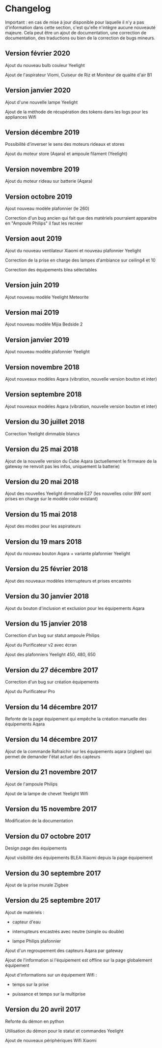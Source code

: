 # Changelog

Important : en cas de mise à jour disponible pour laquelle il n'y a pas d'information dans cette section, c'est qu'elle n'intègre aucune nouveauté majeure. Cela peut être un ajout de documentation, une correction de documentation, des traductions ou bien de la correction de bugs mineurs.

## Version février 2020

Ajout du nouveau bulb couleur Yeelight

Ajout de l'aspirateur Viomi, Cuiseur de Riz et Moniteur de qualité d'air B1

## Version janvier 2020

Ajout d'une nouvelle lampe Yeelight

Ajout de la méthode de récupération des tokens dans les logs pour les appliances Wifi

## Version décembre 2019

Possibilité d'inverser le sens des moteurs rideaux et stores

Ajout du moteur store (Aqara) et ampoule filament (Yeelight)

## Version novembre 2019

Ajout du moteur rideau sur batterie (Aqara)

## Version octobre 2019

Ajout nouveau modèle plafonnier (le 260)

Correction d'un bug ancien qui fait que des matériels pourraient apparaitre en "Ampoule Philips" il faut les recréer

## Version aout 2019

Ajout du nouveau ventilateur Xiaomi et nouveau plafonnier Yeelight

Correction de la prise en charge des lampes d'ambiance sur ceiling4 et 10

Correction des équipements blea sélectables

## Version juin 2019

Ajout nouveau modèle Yeelight Meteorite

## Version mai 2019

Ajout nouveau modèle Mijia Bedside 2

## Version janvier 2019

Ajout nouveau modèle plafonnier Yeelight

## Version novembre 2018

Ajout nouveaux modèles Aqara (vibration, nouvelle version bouton et inter)

## Version septembre 2018

Ajout nouveaux modèles Aqara (vibration, nouvelle version bouton et inter)

## Version du 30 juillet 2018

Correction Yeelight dimmable blancs

## Version du 25 mai 2018

Ajout de la nouvelle version du Cube Aqara (actuellement le firmware de la gateway ne renvoit pas les infos, uniquement la batterie)

## Version du 20 mai 2018

Ajout des nouvelles Yeelight dimmable E27 (les nouvelles color 9W sont prises en charge sur le modèle color existant)

## Version du 15 mai 2018

Ajout des modes pour les aspirateurs

## Version du 19 mars 2018

Ajout du nouveau bouton Aqara + variante plafonnier Yeelight

## Version du 25 février 2018

Ajout des nouveaux modèles interrupteurs et prises encastrés

## Version du 30 janvier 2018

Ajout du bouton d'inclusion et exclusion pour les équipements Aqara

## Version du 15 janvier 2018

Correction d'un bug sur statut ampoule Philips

Ajout du Purificateur v2 avec écran

Ajout des plafonniers Yeelight 450, 480, 650

## Version du 27 décembre 2017

Correction d'un bug sur création équipements

Ajout du Purificateur Pro

## Version du 14 décembre 2017

Refonte de la page équipement qui empêche la création manuelle des équipements Aqara

## Version du 14 décembre 2017

Ajout de la commande Rafraichir sur les équipements aqara (zigbee) qui permet de demander l'état actuel des capteurs

## Version du 21 novembre 2017

Ajout de l'ampoule Philips

Ajout de la lampe de chevet Yeelight Wifi

## Version du 15 novembre 2017

Modification de la documentation

## Version du 07 octobre 2017

Design page des équipements

Ajout visibilité des équipements BLEA Xiaomi depuis la page équipement

## Version du 30 septembre 2017

Ajout de la prise murale Zigbee

## Version du 25 septembre 2017

Ajout de matériels :

* capteur d'eau

* interrupteurs encastrés avec neutre (simple ou double)

* lampe Philips plafonnier


Ajout d'un regroupement des capteurs Aqara par gateway

Ajout de l'information si l'équipement est offline sur la page globalement équipement

Ajout d'informations sur un équipement Wifi :

* temps sur la prise

* puissance et temps sur la multiprise

## Version du 20 avril 2017

Refonte du démon en python

Utilisation du démon pour le statut et commandes Yeelight

Ajout de nouveaux périphériques Wifi Xiaomi
